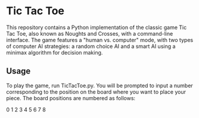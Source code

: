 # Tic Tac Toe

This repository contains a Python implementation of the classic game Tic Tac Toe, also known as Noughts and Crosses, with a command-line interface. The game features a "human vs. computer" mode, with two types of computer AI strategies: a random choice AI and a smart AI using a minimax algorithm for decision making.

## Usage

To play the game, run TicTacToe.py. You will be prompted to input a number corresponding to the position on the board where you want to place your piece. The board positions are numbered as follows:

0 1 2
3 4 5
6 7 8
